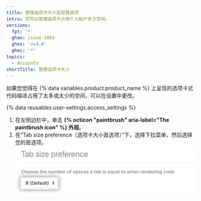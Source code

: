 ```yaml
---
title: 管理选项卡大小呈现首选项
intro: 您可以管理选项卡占用个人帐户多少空间。
versions:
  fpt: '*'
  ghae: issue-5083
  ghes: '>=3.4'
  ghec: '*'
topics:
  - Accounts
shortTitle: 管理选项卡大小
---
```


如果您觉得在 {% data variables.product.product_name %} 上呈现的选项卡式代码缩进占用了太多或太少的空间，可以在设置中更改。

{% data reusables.user-settings.access_settings %}
1. 在左侧边栏中，单击 **{% octicon "paintbrush" aria-label="The paintbrush icon" %} 外观**。
2. 在“Tab size preference（选项卡大小首选项）”下，选择下拉菜单，然后选择您的首选项。 ![选项卡大小首选项按钮](/assets/images/help/settings/tab-size-preference.png)
